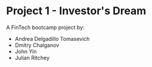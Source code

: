 # Project 1 - Investor's Dream
A FinTech bootcamp project by:
- Andrea Delgadillo Tomasevich
- Dmitry Chalganov
- John Yin
- Julian Ritchey
